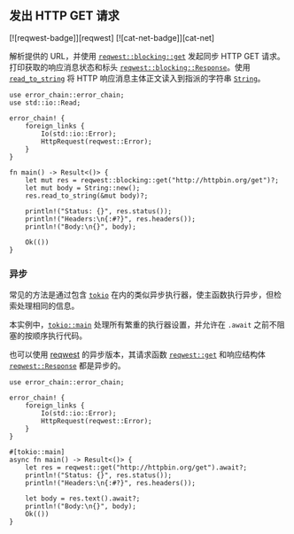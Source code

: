 ## 发出 HTTP GET 请求

<!--
> [web/clients/requests/get.md](https://github.com/rust-lang-nursery/rust-cookbook/blob/master/src/web/clients/requests/get.md)
> <br />
> commit dd4efa8dcd8e611326caa01c08db8f227aa909d6 - 2020.06.07
-->

[![reqwest-badge]][reqwest] [![cat-net-badge]][cat-net]

解析提供的 URL，并使用 [`reqwest::blocking::get`] 发起同步 HTTP GET 请求。打印获取的响应消息状态和标头 [`reqwest::blocking::Response`]。使用 [`read_to_string`] 将 HTTP 响应消息主体正文读入到指派的字符串 [`String`]。

```rust,edition2018,no_run
use error_chain::error_chain;
use std::io::Read;

error_chain! {
    foreign_links {
        Io(std::io::Error);
        HttpRequest(reqwest::Error);
    }
}

fn main() -> Result<()> {
    let mut res = reqwest::blocking::get("http://httpbin.org/get")?;
    let mut body = String::new();
    res.read_to_string(&mut body)?;

    println!("Status: {}", res.status());
    println!("Headers:\n{:#?}", res.headers());
    println!("Body:\n{}", body);

    Ok(())
}

```

### 异步

常见的方法是通过包含 [`tokio`] 在内的类似异步执行器，使主函数执行异步，但检索处理相同的信息。

本实例中，[`tokio::main`] 处理所有繁重的执行器设置，并允许在 `.await` 之前不阻塞的按顺序执行代码。

也可以使用 [reqwest](https://docs.rs/crate/reqwest/0.10.8) 的异步版本，其请求函数 [`reqwest::get`] 和响应结构体 [`reqwest::Response`] 都是异步的。

```rust,no_run
use error_chain::error_chain;

error_chain! {
    foreign_links {
        Io(std::io::Error);
        HttpRequest(reqwest::Error);
    }
}

#[tokio::main]
async fn main() -> Result<()> {
    let res = reqwest::get("http://httpbin.org/get").await?;
    println!("Status: {}", res.status());
    println!("Headers:\n{:#?}", res.headers());

    let body = res.text().await?;
    println!("Body:\n{}", body);
    Ok(())
}
```

[`read_to_string`]: https://doc.rust-lang.org/std/io/trait.Read.html#method.read_to_string
[`reqwest::blocking::get`]: https://docs.rs/reqwest/*/reqwest/blocking/fn.get.html
[`reqwest::blocking::Response`]: https://docs.rs/reqwest/*/reqwest/blocking/struct.Response.html
[`reqwest::get`]: https://docs.rs/reqwest/*/reqwest/fn.get.html
[`reqwest::Response`]: https://docs.rs/reqwest/*/reqwest/struct.Response.html
[`String`]: https://doc.rust-lang.org/std/string/struct.String.html
[`tokio`]: https://docs.rs/crate/tokio/0.2.11
[`tokio::main`]: https://tokio.rs/docs/getting-started/hello-world/#let-s-write-some-code